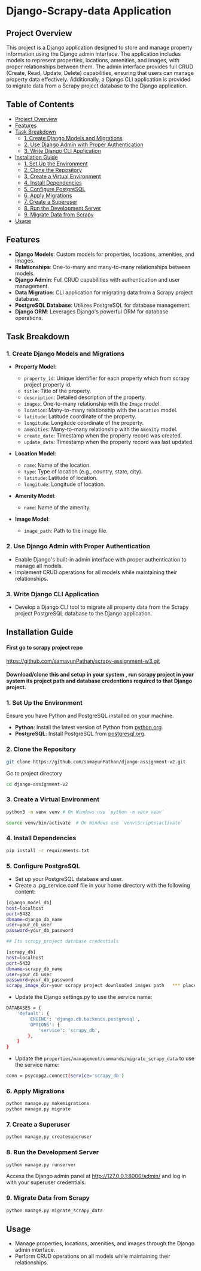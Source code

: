 # Django-Scrapy-data Application

## Project Overview

This project is a Django application designed to store and manage property information using the Django admin interface. The application includes models to represent properties, locations, amenities, and images, with proper relationships between them. The admin interface provides full CRUD (Create, Read, Update, Delete) capabilities, ensuring that users can manage property data effectively. Additionally, a Django CLI application is provided to migrate data from a Scrapy project database to the Django application.
## Table of Contents

- [Project Overview](#project-overview)
- [Features](#features)
- [Task Breakdown](#task-breakdown)
  - [1. Create Django Models and Migrations](#1-create-django-models-and-migrations)
  - [2. Use Django Admin with Proper Authentication](#2-use-django-admin-with-proper-authentication)
  - [3. Write Django CLI Application](#3-write-django-cli-application)
- [Installation Guide](#installation-guide)
  - [1. Set Up the Environment](#1-set-up-the-environment)
  - [2. Clone the Repository](#2-clone-the-repository)
  - [3. Create a Virtual Environment](#3-create-a-virtual-environment)
  - [4. Install Dependencies](#4-install-dependencies)
  - [5. Configure PostgreSQL](#5-configure-postgresql)
  - [6. Apply Migrations](#6-apply-migrations)
  - [7. Create a Superuser](#7-create-a-superuser)
  - [8. Run the Development Server](#8-run-the-development-server)
  - [9. Migrate Data from Scrapy](#9-migrate-data-from-scrapy)
- [Usage](#usage)
  
## Features

- **Django Models**: Custom models for properties, locations, amenities, and images.
- **Relationships**: One-to-many and many-to-many relationships between models.
- **Django Admin**: Full CRUD capabilities with authentication and user management.
- **Data Migration**: CLI application for migrating data from a Scrapy project database.
- **PostgreSQL Database**: Utilizes PostgreSQL for database management.
- **Django ORM**: Leverages Django's powerful ORM for database operations.

## Task Breakdown

### 1. Create Django Models and Migrations

- **Property Model**:
  - `property_id`: Unique identifier for each property which from scrapy project property id.
  - `title`: Title of the property.
  - `description`: Detailed description of the property.
  - `images`: One-to-many relationship with the `Image` model.
  - `location`: Many-to-many relationship with the `Location` model.
  - `latitude`: Latitude coordinate of the property.
  - `longitude`: Longitude coordinate of the property.
  - `amenities`: Many-to-many relationship with the `Amenity` model.
  - `create_date`: Timestamp when the property record was created.
  - `update_date`: Timestamp when the property record was last updated.

- **Location Model**:
  - `name`: Name of the location.
  - `type`: Type of location (e.g., country, state, city).
  - `latitude`: Latitude of location.
  - `longitude`: Longitude of location.

- **Amenity Model**:
  - `name`: Name of the amenity.

- **Image Model**:
  - `image_path`: Path to the image file.

### 2. Use Django Admin with Proper Authentication

- Enable Django's built-in admin interface with proper authentication to manage all models.
- Implement CRUD operations for all models while maintaining their relationships.

### 3. Write Django CLI Application

- Develop a Django CLI tool to migrate all property data from the Scrapy project PostgreSQL database to the Django application.


## Installation Guide
#### First go to scrapy project repo
https://github.com/samayunPathan/scrapy-assignment-w3.git 
#### Download/clone this and  setup in your system , run scrapy project in your system its project path and database credentions required to that Django project. 


### 1. Set Up the Environment

Ensure you have Python and PostgreSQL installed on your machine.

- **Python**: Install the latest version of Python from [python.org](https://www.python.org/).
- **PostgreSQL**: Install PostgreSQL from [postgresql.org](https://www.postgresql.org/).

### 2. Clone the Repository

```bash
git clone https://github.com/samayunPathan/django-assignment-v2.git
```
Go to project directory
``` bash
cd django-assignment-v2
```
### 3. Create a Virtual Environment
```bash
python3 -m venv venv # On Windows use `python -m venv venv`
```
```bash
source venv/bin/activate  # On Windows use `venv\Scripts\activate`
```
### 4. Install Dependencies
``` bash 
pip install -r requirements.txt
```
### 5. Configure PostgreSQL
- Set up your PostgreSQL database and user.
- Create a .pg_service.conf file in your home directory with the following content:
```bash
[django_model_db]
host=localhost
port=5432
dbname=django_db_name
user=your_db_user
password=your_db_password

## Its scrapy_project database credentials

[scrapy_db] 
host=localhost
port=5432
dbname=scrapy_db_name
user=your_db_user
password=your_db_password
scrapy_image_dir=your scrapy project downloaded images path   *** place without any quotation
```
- Update the Django settings.py to use the service name:
``` bash 
DATABASES = {
    'default': {
        'ENGINE': 'django.db.backends.postgresql',
        'OPTIONS': {
            'service': 'scrapy_db',
        },
    }
}
```
- Update the `properties/management/commands/migrate_scrapy_data` to use the service name:
``` bash 
conn = psycopg2.connect(service='scrapy_db')
```
### 6. Apply Migrations
``` bash
python manage.py makemigrations
python manage.py migrate
```
### 7. Create a Superuser
```bash
python manage.py createsuperuser
```
### 8. Run the Development Server
```bash 
python manage.py runserver
```
Access the Django admin panel at http://127.0.0.1:8000/admin/ and log in with your superuser credentials.

### 9. Migrate Data from Scrapy
```bash
python manage.py migrate_scrapy_data
```

## Usage
- Manage properties, locations, amenities, and images through the Django admin interface.
- Perform CRUD operations on all models while maintaining their relationships.
